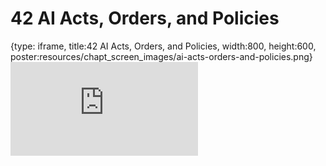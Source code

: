 # 42 AI Acts, Orders, and Policies
 
{type: iframe, title:42 AI Acts, Orders, and Policies, width:800, height:600, poster:resources/chapt_screen_images/ai-acts-orders-and-policies.png}
![](https://hutchdatascience.org/AI_for_Decision_Makers/no_toc/ai-acts-orders-and-policies.html)
 

 
